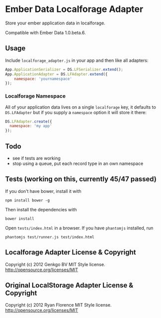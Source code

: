 Ember Data Localforage Adapter
================================

Store your ember application data in localforage.

Compatible with Ember Data 1.0.beta.6.

Usage
-----

Include `localforage_adapter.js` in your app and then like all adapters:

```js
App.ApplicationSerializer = DS.LFSerializer.extend();
App.ApplicationAdapter = DS.LFAdapter.extend({
    namespace: 'yournamespace'
});
```

### Localforage Namespace

All of your application data lives on a single `localforage` key, it defaults to `DS.LFAdapter` but if you supply a `namespace` option it will store it there:

```js
DS.LFAdapter.create({
  namespace: 'my app'
});
```

Todo
----

- see if tests are working 
- stop using a queue, put each record type in an own namespace

Tests (working on this, currently 45/47 passed)
-----------------------------------------------

If you don't have bower, install it with

    npm install bower -g

Then install the dependencies with

    bower install

Open `tests/index.html` in a browser. If you have `phantomjs` installed,
run

    phantomjs test/runner.js test/index.html

    
Localforage Adapter License & Copyright
--------------------------------------------------

Copyright (c) 2012 Genkgo BV
MIT Style license. http://opensource.org/licenses/MIT


Original LocalStorage Adapter License & Copyright
--------------------------------------------------

Copyright (c) 2012 Ryan Florence
MIT Style license. http://opensource.org/licenses/MIT
